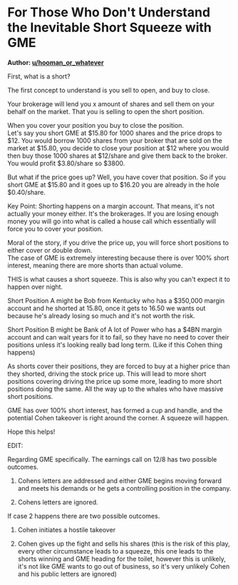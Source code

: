 For Those Who Don't Understand the Inevitable Short Squeeze with GME
====================================================================

**Author: [u/hooman_or_whatever](https://www.reddit.com/user/hooman_or_whatever/)**

First, what is a short?

The first concept to understand is you sell to open, and buy to close.

Your brokerage will lend you x amount of shares and sell them on your behalf on the market. That you is selling to open the short position.

When you cover your position you buy to close the position.\
Let's say you short GME at $15.80 for 1000 shares and the price drops to $12. You would borrow 1000 shares from your broker that are sold on the market at $15.80, you decide to close your position at $12 where you would then buy those 1000 shares at $12/share and give them back to the broker. You would profit $3.80/share so $3800.

But what if the price goes up? Well, you have cover that position. So if you short GME at $15.80 and it goes up to $16.20 you are already in the hole $0.40/share.

Key Point: Shorting happens on a margin account. That means, it's not actually your money either. It's the brokerages. If you are losing enough money you will go into what is called a house call which essentially will force you to cover your position.

Moral of the story, if you drive the price up, you will force short positions to either cover or double down.\
The case of GME is extremely interesting because there is over 100% short interest, meaning there are more shorts than actual volume.

THIS is what causes a short squeeze. This is also why you can't expect it to happen over night.

Short Position A might be Bob from Kentucky who has a $350,000 margin account and he shorted at 15.80, once it gets to 16.50 we wants out because he's already losing so much and it's not worth the risk.

Short Position B might be Bank of A lot of Power who has a $4BN margin account and can wait years for it to fail, so they have no need to cover their positions unless it's looking really bad long term. (Like if this Cohen thing happens)

As shorts cover their positions, they are forced to buy at a higher price than they shorted, driving the stock price up. This will lead to more short positions covering driving the price up some more, leading to more short positions doing the same. All the way up to the whales who have massive short positions.

GME has over 100% short interest, has formed a cup and handle, and the potential Cohen takeover is right around the corner. A squeeze will happen.

Hope this helps!

EDIT:

Regarding GME specifically. The earnings call on 12/8 has two possible outcomes.

1.  Cohens letters are addressed and either GME begins moving forward and meets his demands or he gets a controlling position in the company.

2.  Cohens letters are ignored.

If case 2 happens there are two possible outcomes.

1.  Cohen initiates a hostile takeover

2.  Cohen gives up the fight and sells his shares (this is the risk of this play, every other circumstance leads to a squeeze, this one leads to the shorts winning and GME heading for the toilet, however this is unlikely, it's not like GME wants to go out of business, so it's very unlikely Cohen and his public letters are ignored)
